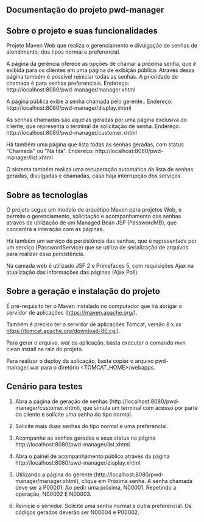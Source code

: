 Documentação do projeto pwd-manager
----------------------------------------

Sobre o projeto e suas funcionalidades
--------------------------------------
Projeto Maven Web que realiza o gerenciamento e divulgação de senhas de atendimento, dos tipos normal e preferencial.

A página da gerência oferece as opções de chamar a próxima senha, que é exibida para os clientes em uma página de exibição pública. Através dessa página também é possível reiniciar todas as senhas. A prioridade de chamada é para senhas preferenciais.
Endereço: http://localhost:8080/pwd-manager/manager.xhtml

A página pública exibe a senha chamada pelo gerente..
Endereço: http://localhost:8080/pwd-manager/display.xhtml

As senhas chamadas são aquelas geradas por uma página exclusiva do cliente, que representa o terminal de solicitação de senha.
Endereço: http://localhost:8080/pwd-manager/customer.xhtml

Há também uma página que lista todas as senhas geradas, com status "Chamada" ou "Na fila".
Endereço: http://localhost:8080/pwd-manager/list.xhtml

O sistema também realiza uma recuperação automática da lista de senhas geradas, divulgadas e chamadas, caso haja interrupção dos serviços.

Sobre as tecnologias
---------------------
O projeto segue um modelo de arquétipo Maven para projetos Web, e permite o gerenciamento, solicitação e acompanhamento das senhas através da utilização de um Managed Bean JSF (PasswordMB), que concentra a interação com as páginas.

Há também um serviço de persistência das senhas, que é representada por um serviço (PasswordService) que se utiliza de serialização de arquivos para realizar essa persistência.

Na camada web é utilizado JSF 2 e Primefaces 5, com requisições Ajax na atualização das informações das páginas (Ajax Poll).

Sobre a geração e instalação do projeto
---------------------------------------
É pré-requisito ter o Maven instalado no computador que irá abrigar o servidor de aplicações (https://maven.apache.org/).

Também é preciso ter o servidor de aplicações Tomcat, versão 8.x.xx https://tomcat.apache.org/download-80.cgi).

Para gerar o arquivo. war da aplicação, basta executar o comando mvn clean install na raiz do projeto.

Para realizar o deploy da aplicação, basta copiar o arquivo pwd-manager.war para o diretório <TOMCAT_HOME>/webapps.

Cenário para testes
-------------------

1) Abra a página de geração de senhas (http://localhost:8080/pwd-manager/customer.xhtml), que simula um terminal com acesso por parte do cliente e solicite uma senha do tipo normal.

2) Solicite mais duas senhas do tipo normal e uma preferencial.

3) Acompanhe as senhas geradas e seus status na página http://localhost:8080/pwd-manager/list.xhtml.

4) Abra o painel de acompanhamento público através da página http://localhost:8080/pwd-manager/display.xhtml.

5) Utilizando a página do gerente (http://localhost:8080/pwd-manager/manager.xhtml), clique em Próxima senha. A senha chamada deve ser a P00001. Ao pedir uma próxima, N00001. Repetindo a operação, N00002 E N00003.

6) Reinicie o servidor. Solicite uma senha normal e outra preferencial. Os códigos gerados deverão ser N00004 e P00002.